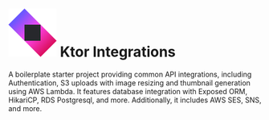 
# ![alt text](/repo_assets/ktor.svg?token=GHSAT0AAAAAACGTCRD22IMUHTPJEH7N63IMZW4CX7Q)  Ktor Integrations

A boilerplate starter project providing common API integrations, including Authentication, S3 uploads with image resizing and thumbnail generation using AWS Lambda. It features database integration with Exposed ORM, HikariCP, RDS Postgresql, and more. Additionally, it includes AWS SES, SNS, and more.
